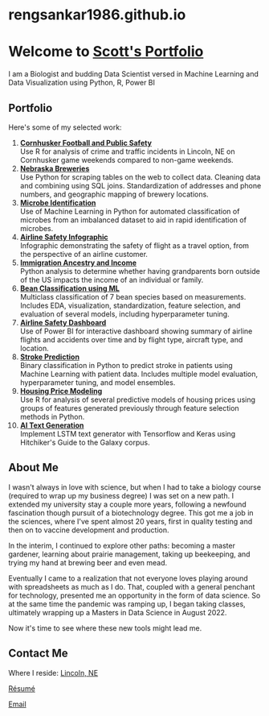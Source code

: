 # rengsankar1986.github.io

# Welcome to [**Scott's** Portfolio](https://scottbreitbach.github.io/)

I am a Biologist and budding Data Scientist versed in Machine Learning and Data Visualization using Python, R, Power BI

## Portfolio

Here's some of my selected work:
1. **[Cornhusker Football and Public Safety](https://github.com/ScottBreitbach/ScottBreitbach.github.io/tree/main/Portfolio-Projects/Football-Safety)**  
    Use R for analysis of crime and traffic incidents in Lincoln, NE on Cornhusker game weekends compared to non-game weekends.
1. **[Nebraska Breweries](https://github.com/ScottBreitbach/ScottBreitbach.github.io/tree/main/Portfolio-Projects/NE-Breweries)**  
    Use Python for scraping tables on the web to collect data. Cleaning data and combining using SQL joins. Standardization of addresses and phone numbers, and geographic mapping of brewery locations.
1. **[Microbe Identification](https://github.com/ScottBreitbach/ScottBreitbach.github.io/tree/main/Portfolio-Projects/Microbe-Identification)**  
    Use of Machine Learning in Python for automated classification of microbes from an imbalanced dataset to aid in rapid identification of microbes.
1. **[Airline Safety Infographic](https://github.com/ScottBreitbach/ScottBreitbach.github.io/tree/main/Portfolio-Projects/Airline-Infographic)**  
    Infographic demonstrating the safety of flight as a travel option, from the perspective of an airline customer.
1. **[Immigration Ancestry and Income](https://github.com/ScottBreitbach/ScottBreitbach.github.io/tree/main/Portfolio-Projects/Income-Ancestry)**  
    Python analysis to determine whether having grandparents born outside of the US impacts the income of an individual or family.
1. **[Bean Classification using ML](https://github.com/ScottBreitbach/ScottBreitbach.github.io/tree/main/Portfolio-Projects/Beans-Classification)**  
    Multiclass classification of 7 bean species based on measurements. Includes EDA, visualization, standardization, feature selection, and evaluation of several models, including hyperparameter tuning.
1. **[Airline Safety Dashboard](https://github.com/ScottBreitbach/ScottBreitbach.github.io/tree/main/Portfolio-Projects/Airline-Dashboard)**  
    Use of Power BI for interactive dashboard showing summary of airline flights and accidents over time and by flight type, aircraft type, and location.
1. **[Stroke Prediction](https://github.com/ScottBreitbach/ScottBreitbach.github.io/tree/main/Portfolio-Projects/Stroke-Prediction)**  
    Binary classification in Python to predict stroke in patients using Machine Learning with patient data. Includes multiple model evaluation, hyperparameter tuning, and model ensembles.
1. **[Housing Price Modeling](https://github.com/ScottBreitbach/ScottBreitbach.github.io/tree/main/Portfolio-Projects/Housing-Prices)**  
    Use R for analysis of several predictive models of housing prices using groups of features generated previously through feature selection methods in Python.
1. **[AI Text Generation](https://github.com/ScottBreitbach/ScottBreitbach.github.io/tree/main/Portfolio-Projects/Text-Generation)**  
    Implement LSTM text generator with Tensorflow and Keras using Hitchiker's Guide to the Galaxy corpus.


## About Me

I wasn't always in love with science, but when I had to take a biology course (required to wrap up my business degree) I was set on a new path. I extended my university stay a couple more years, following a newfound fascination though pursuit of a biotechnology degree. This got me a job in the sciences, where I've spent almost 20 years, first in quality testing and then on to vaccine development and production.

In the interim, I continued to explore other paths: becoming a master gardener, learning about prairie management, taking up beekeeping, and trying my hand at brewing beer and even mead.

Eventually I came to a realization that not everyone loves playing around with spreadsheets as much as I do. That, coupled with a general penchant for technology, presented me an opportunity in the form of data science. So at the same time the pandemic was ramping up, I began taking classes, ultimately wrapping up a Masters in Data Science in August 2022.

Now it's time to see where these new tools might lead me.

## Contact Me

Where I reside: <a href="https://goo.gl/maps/AmrskHZBU2FpQ6gb8" target="_blank" rel="noopener noreferrer">Lincoln, NE</a>

<a href="https://scottbreitbach.github.io/Resume/ScottBreitbach-Resume.html" target="_blank" rel="noopener noreferrer">Résumé</a>

<a href="mailto: scott.breitbach@gmail.com" target="_blank" rel="noopener noreferrer">Email</a>
